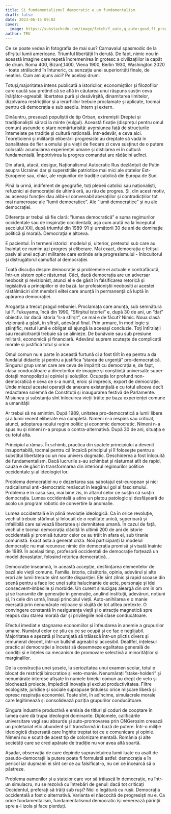 ```yaml
---
title: Și fundamentalismul democratic e un fundamentalism
draft: false
date: 2023-06-15 09:02
cover:
  image: https://substackcdn.com/image/fetch/f_auto,q_auto:good,fl_progressive:steep/https%3A%2F%2Fbucketeer-e05bbc84-baa3-437e-9518-adb32be77984.s3.amazonaws.com%2Fpublic%2Fimages%2F3503283f-51a7-4c96-9ecb-58a5a8a09481_1402x1752.png
author: TRU
---
```

Ce se poate vedea în fotografia de mai sus? Carnavalul spasmodic de la sfîrșitul lumii americane. Triumful libertății în derută. De fapt, nimic nou în această imagine care repetă încremenirea în grotesc a civilizațiilor la capăt de drum. Roma 400, Bizanț,1400, Viena 1900, Berlin 1930, Washington 2020 - toate strălucind în întuneric, cu senzația unei superiorități finale, de neatins. Cum am ajuns aici? Pe același drum.



Totuși,majoritatea intens publicată a istoricilor, economiștilor și filozofilor care caută sau pretind că se află în căutarea unui răspuns susțin ceva înălțător-agreabil: libertatea pură și desăvîrșită, dinamitarea limitelor, dizolvarea restricțiilor și a ierarhiilor trebuie proclamate și aplicate, tocmai pentru că democrația e sub asediu. Intern și extern.



Dinăuntru, presează populiștii de tip Orban, extremiștii Dreptei și tradiționaliștii săraci la minte (vulgul). Această fixație (disprețul pentru omul comun) ascunde o stare nemărturisită: aversiunea față de structurile întemeiate pe tradiție și cultură națională. Într-adevăr, e ceva aici. Teoreticienii și militanții eliberării progresiste  au dreptate să vadă în banalitatea de fier a omului și a vieții de fiecare zi ceva susținut de o putere colosală: acumularea experienței umane și distilarea ei în cultură fundamentală. Împotrivirea la progres comandat are rădăcini adînci.



Din afară, atacă, desigur, Naționalismul Autocratic Rus dezlănțuit de Putin asupra Ucrainei dar și superstițiile patriotice mai mici ale statelor Est-Europene sau, chiar, ale regiunilor de tradiție catolică din Europa de Sud.



Pînă la urmă, indiferent de geografie, toți plebeii catolici sau naționaliști, refuznici ai democrației de ultimă oră, au rău de progres. Și, din acest motiv, au aceeași funcție: dau alibi-ul convenabil aberațiilor și contradicțiilor tot mai numeroase ale ”lumii democratice”. Ale ”lumii democratice” și nu ale democrației.



Diferența ar trebui să fie clară: ”lumea democratică” e suma regimurilor occidentale sau de inspirație occidentală, așa cum arată ea la începutul secolului XXI, după triumful din 1989-91 și următorii 30 de ani de dominație politică și morală. Democrația e altceva.



E pacientul. În termeni istorici: modelul și, ulterior, pretextul sub care au înaintat ce numim azi progres și eliberare. Mai exact, democrația e fetișul pasiv al unei acțiuni militante care extinde aria progresismului - înlocuitorul și distrugătorul camuflat al democrației.



Toată discuția despre democrație și problemele ei actuale e contrafăcută, într-un sistem optic răsturnat. Căci, dacă democrația are un adversar neobosit și revizionist, atunci el e de găsit în falsificarea retorică și legislativă a principiilor ei de bază. Iar profesioniștii neobosiți ai acestei răstălmăciri sînt membrii elitei care anunță în permanență că luptă în apărarea democrației.



Aroganța a trecut pragul nebuniei. Proclamața care anunța, sub semnătura lui F. Fukuyama, încă din 1990, ”Sfîrșitul istoriei” e, după 30 de ani, un ”dat” obiectiv. Iar dacă istoria ”s-a sfîrșit”, ce mai e de făcut? Nimic. Noua clasă vizionară a găsit, în sfîrșit, adevărul final. Prin urmare, în mod logic și științific, restul lumii e obligat să ajungă la aceeași concluzie. Toți întîrziații sau recalcitranții trebuie să se alinieze. De bunăvoie sau sub presiune  militară, economică și financiară. Adevărul suprem scutește de complicații morale și justifică totul și orice.



Omul comun nu e parte în această furtună ci a fost tîrît în ea pentru a da fundalul didactic și pentru a justifica ”starea de urgență” pro-democratică. Singurul grup uman care are ceva de împărțit cu democrația e, de fapt, clasa conducătoare a directorilor de imagine și conștiință universală: super-dotații monopoliști ai opiniei și soluțiilor. Ocupația lor profund non-democratică e ceva ce s-a numit, eroic și imprecis, export de democrație. Unde miezul acestei operații de anexare existențială e cu totul altceva decît redactarea solemnă de Constituții și inaugurarea festivă de Parlamente. Misiunea și substanța sînt înlocuirea vieții trăite pe baza experienței comune a umanității



Ar trebui să ne amintim. După 1989, unitatea pro-democratică a lumii libere și a lumii recent eliberate era completă. Nimeni n-a respins sau criticat, atunci, adoptarea noului regim politic și economic democratic. Nimeni n-a spus nu și nimeni n-a propus o contra-alternativă. După 30 de ani, situația e cu totul alta.



Principiul a rămas. În schimb, practica din spatele principiului a devenit insuportabilă, tocmai pentru că încalcă principiul și îl folosește pentru a substitui libertatea cu un nou univers dogmatic. Deschiderea a fost înlocuită de fundamentalism. Dacă lucrurile s-au schimbat și răsturnat atît de rapid, cauza e de găsit în transformarea din interiorul regimurilor politice occidentale și al ideologiei lor.



Problema democrației nu e dezertarea sau sabotajul est-european și nici radicalismul anti-democratic renăscut în leagănul gol al fascismului. Problema e în casa sau, mai bine zis, în altarul celor ce susțin că susțin democrația. Lumea occidentală a atins un platou patologic și desfășoară de acolo un program robotic de convertire la anomalie.



Lumea occidentală e în plină revoluție ideologică. Ca în orice revoluție, vechiul trebuie sfărîmat și înlocuit de o realitate unică, superioară și infailibilă care salvează libertatea și demnitatea umană. În cazul de față, vechiul e tocmai democrația clădită în ultimii 200 de ani de istorie occidentală și promisă tuturor celor ce au trăit în afara ei, sub tiranie comunistă. Exact asta a generat criza. Noii participanți la modelul democratic nu mai recunosc nimic din democrația promisă și visată înainte de 1989. În același timp, profesorii occidentali de democrație forțează un model devastator, folosind retorica democratică. .



Democrație înseamnă, în această accepție, desființarea elementelor de bază ale vieții comune. Familia, istoria, căsătoria, opinia, adevărul și alte erori ale lumii trecute sînt sortite dispariției. Ele sînt zilnic și rapid scoase din scenă pentru a face loc unei suite halucinante de acte, personaje și idei consecvent-imbecile și  morbide. Un curent sinucigaș aleargă din om în om și se transmite din generație în generație, anulînd instituții, adevăruri, noțiuni și, în cele din urmă, însuși principiul vieții. Auto-anihilarea e o manie exersată prin nenumărate mijloace și slujită de tot atîtea pretexte. O convingere constantă în nesiguranța vieții și o atracție magnetică spre reapos dau starea morală dar și privilegiile noii clase conducătoare.



Efectul imediat e stagnarea economiilor și înfeudarea în anemie a grupurilor umane. Numărul celor ce știu cu ce se ocupă și ce fac e neglijabil. Majoritatea e așezată și încurajată să trăiască într-un plictis divers și remunerat decent, într-un bullshit agreabil și accesibil. Dealtfel, înțelesul practic al democrației a încetat să desemneze egalitatea generală de condiții și e înțeles ca mecanism de promovare selectivă a minorităților și marginalilor.



De la construcția unei șosele, la seriozitatea unui examen școlar, totul e blocat de restricții birocratice și veto-manie. Nenumărați ”stake-holderi” și nenumărate interese afișate în numele binelui comun au drept de veto și blochează proiecte, împiedică inovația și exclud productivitatea. Filtre ecologiste, juridice și sociale suprapuse țintuiesc orice mișcare liberă și opresc respirația economiei. Toate sînt, în adîncime, simulacrele morale care legitimează și consolidează poziția grupurilor conducătoare.



Singura industrie productivă e emisia de titluri și coduri de cooptare în lumea care dă trupa ideologiei dominante. Diplomele, calificările universitare vagi sau absurde și auto-promovarea prin ONGerosim creează un proletariat etic abundent și îl transformă în bază de putere. Într-o miliție ideologică dispersată care înghite treptat tot ce e comunicare și opinie. Nimeni nu e scutit de acest tip de colonizare mentală. România și alte societăți care se cred apărate de tradiție nu vor avea altă soartă.



Așadar, observația de care depinde supraviețuirea lumii luate cu asalt de pseudo-democrații la putere poate fi formulată astfel: democrația e în pericol iar dușmanii ei sînt cei ce au falsificat-o, nu cei ce încearcă să o păstreze.



Problema oamenilor și a statelor care vor să trăiască în democrație, nu într-un simulacru, nu se rezolvă cu întrebări de genul: dacă tot criticați Occidentul, preferați să trăiți sub ruși? Nici o legătură cu rușii. Democrația occidentală a fost o alternativă. Varianta ei născocită de progresiști nu e. Ca orice fundamentalism, fundamentalismul democratic își venerează părinții spre a-i izola și face pierduți.
